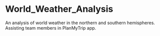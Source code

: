 # World_Weather_Analysis
An analysis of world weather in the northern and southern hemispheres. Assisting team members in PlanMyTrip app. 
